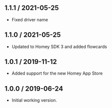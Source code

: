 ## 1.1.1 / 2021-05-25
- Fixed driver name

## 1.1.0 / 2021-05-25
- Updated to Homey SDK 3 and added flowcards

## 1.0.1 / 2019-11-12
- Added support for the new Homey App Store

## 1.0.0 / 2019-06-24
- Initial working version.
